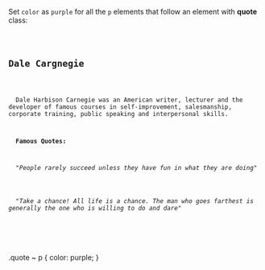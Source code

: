 Set `color` as `purple`
for all the `p` elements
that follow an
element with **quote** class:

<codeblock language="css" type="exercise" testMode="fixedInput">
<code>
<panel language="html">
<h2>Dale Cargnegie</h2>
<p>
  Dale Harbison Carnegie was an American writer, lecturer and the developer of famous courses in self-improvement, salesmanship, corporate training, public speaking and interpersonal skills.
</p>
<div class="quote">
  <strong>Famous Quotes:</strong>
</div>
<p>
  <em>"People rarely succeed unless they have fun in what they are doing"</em>
</p>
<p>
  <em>"Take a chance! All life is a chance. The man who goes farthest is generally the one who is willing to do and dare"</em>
</p>
</panel>
<panel language="css">

</panel>
</code>

<solution>
.quote ~ p {
  color: purple;
}
</solution>
</codeblock>